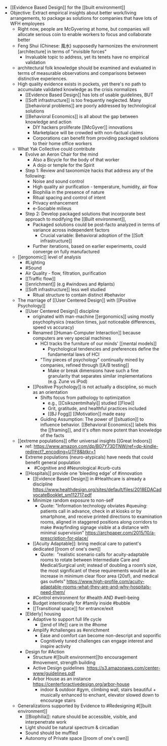 - [[Evidence Based Design]] for the [[built environment]] 
- Objective: Extract empirical insights about better work/living arrangements, to package as solutions for companies that have lots of WFH employees
    - Right now, people are McGyvering at home, but companies will allocate serious coin to enable workers to focus and collaborate better
    -  Feng Shui (Chinese: 風水) supposedly harmonizes the environment [architecture] in terms of "invisible forces"
        - Invaluable topic to address, yet its tenets have no empirical validation
    - architectural folk knowledge should be examined and evaluated in terms of measurable observations and comparisons between distinctive experiences.
    - High quality evidence exists in pockets, yet there's no path to accumulate validated knowledge as the crisis normalizes
        - [[Evidence Based Design]] has lots of usable guidelines, BUT
        - [[Soft infrastructure]] is too frequently neglected. Many [[behavioral problems]] are poorly addressed by technological solutions 
        - [[Behavioral Economics]] is all about the gap between knowledge and action
            - DIY hackers proliferate [[McGyver]] innovations 
            - Marketplace will be crowded with non-factual claims
            - Corporations can benefit from providing packaged solutions to their home office workers
    - What Yak Collective could contribute
        - Evolve an Aeron Chair for the mind
            - Also a Bicycle for the body of that worker
            - A dojo or temple for the Spirit
        - Step 1: Review and taxonomize hacks that address any of the following:
            - Noise and sound control
            - High quality air purification - temperature, humidity, air flow
            - Biophilia in the presence of nature
            - Ritual spacing and control of intent
            - Privacy enhancement
            - e-Sociable milieus
        - Step 2: Develop packaged solutions that incorporate best approach to modifying the [[Built environment]],
            - Packaged solutions could be post-facto analyzed in terms of variance across independent factors
                - Crucial variable: Behavioral adoption of the [[Soft infrastructure]]
            - Further iterations, based on earlier experiments, could converge on fully manufactured  
    - [[ergonomic]] level of analysis
        - #Lighting
        - #Sound
        - Air Quality - flow, filtration, purification
        - [[Traffic flow]]
        - [[enrichment]] (e.g #windows and #plants)
        - [[Soft infrastructure]] less well studied
            - Ritual structure to contain distinct #behavior
    - The marriage of [[User Centered Design]]  with [[Positive Psychology]] 
        - [[User Centered Design]] discipline
            - originated with man-machine [[ergonomics]] using mostly psychophysics (reaction times, just noticeable differences, speed vs accuracy)
            - Renamed [[Human-Computer Interaction]] because computers are very special machines
                - HCI tracks the furniture of our minds' [[mental models]]
                    - Psychological tendencies and preferences define the fundamental laws of HCI
                - "Tiny pieces of psychology" continually mined by companies, refined through [[A/B testing]]
                    - Make or break dimensions have such a fine granularity that separates similar implementations (e.g. Zune vs iPod)
            - [[Positive Psychology]] is not actually a discipline, so much as an orientation
                - Shifts focus from pathology to optimization 
                    - e.g., [[Csikszentmihalyi]] studied [[Flow]]
                    - Grit, gratitude, and healthful practices included
                    - [[BJ Fogg]] [[Motivation]] made easy
                - Guiding Assumption: The power of [[situation]] to influence behavior. [[Behavioral Economics]] labels this the [[framing]], and it's often more potent than knowledge of the facts
    - [[extreme populations]] offer universal insights [[Great Indoors]]
        - ref: https://www.amazon.com/dp/B07Y73DTNW/ref=dp-kindle-redirect?_encoding=UTF8&btkr=1
        - Extreme populations (neuro-atypicals) have needs that could benefit general population
            -  #Cognitive and #Neurological #curb-cuts
        - [[Hospitals]] provide one 'bleeding edge' of #innovation
            - [[Evidence Based Design]] in #Healthcare is already a discipline https://www.healthdesign.org/sites/default/files/2018EDACadvocateBooklet_sm112717.pdf
            - Minimize random exposure to non-self 
                - Quote: "Information technology obviates #queuing: patients call in advance, check in at kiosks or by smartphone, and receive printed directions to examination rooms, aligned in staggered positions along corridors to make #wayfinding signage visible at a distance with minimal supervision" https://archpaper.com/2015/10/a-prescription-for-place/
            - [[Acuity Adaptable]]: bring medical care to patient's dedicated [[room of one's own]]
                - Quote:  "realistic scenario calls for acuity-adaptable rooms to rotate between Intermediate Care and Medical/Surgical unit; instead of doubling a room’s size, the most significant of these requirements would be an increase in minimum clear floor area (20sf), and medical gas outlets" 
https://www.high-profile.com/acuity-adaptable-rooms-what-they-are-and-why-hospitals-need-them/
            - #Control environment for #health AND #well-being
            - Budget intentionally for #family inside #bubble
            - [[Transitional space]] for entrance/exit
        - [Elderly] housing
            - Adaptive to support full life cycle
                - [[end of life]] care in the #home
            - Amplify #challenges as #enrichment
                - Ease and comfort can become non-descript and soporific
                - Cognitively tuned challenges can engage interest and inspire activity
        - Design for #Action 
            - Structure #[[built environment]]to encouragement #movement, strength building 
            - Active Design guidelines  https://s3.amazonaws.com/center-www/guidelines.pdf
            - Arbor House as an instance https://centerforactivedesign.org/arbor-house
                - indoor & outdoor #gym, climbing wall, stairs beautiful + musically enhanced to enchant, elevator slowed down to encourage stairs
    - Generalizations supported by Evidence to #Redesigning #[[built environment]]
        - [[Biophilia]]: nature should be accessible, visible, and interpenetrate work
        - Light should be natural spectrum & circadian
        - Sound should be muffled
        - Autonomy of Private space [[room of one's own]]
